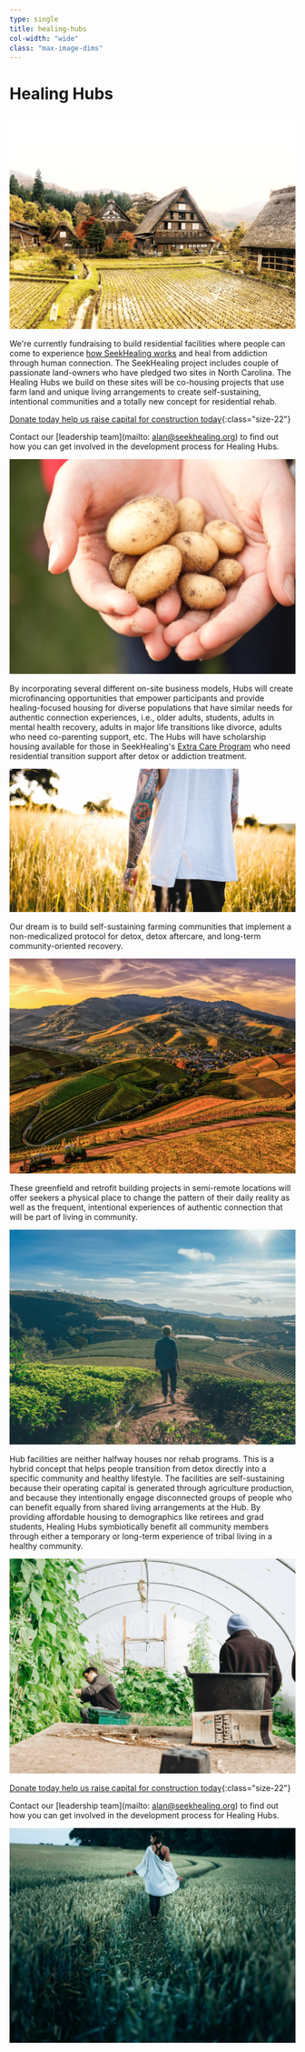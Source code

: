 ```yaml
---
type: single
title: healing-hubs
col-width: "wide"
class: "max-image-dims"
---
```



# Healing Hubs

![Healing Hubs Co-housing Projects](/assets/images/hh-housing-farming.png)

We're currently fundraising to build residential facilities where people can come to experience [how SeekHealing works](/heal/) and heal from addiction through human connection. The SeekHealing project includes couple of passionate land-owners who have pledged two sites in North Carolina. The Healing Hubs we build on these sites will be co-housing projects that use farm land and unique living arrangements to create self-sustaining, intentional communities and a totally new concept for residential rehab.

[Donate today help us raise capital for construction today](https://seekhealing.kindful.com/?campaign=340536){:class="size-22"}

Contact our [leadership team](mailto: alan@seekhealing.org) to find out how you can get involved in the development process for Healing Hubs.

![Healing Hubs Development](/assets/images/hh-potatoes.png)

By incorporating several different on-site business models, Hubs will create microfinancing opportunities that empower participants and provide healing-focused housing for diverse populations that have similar needs for authentic connection experiences, i.e., older adults, students, adults in mental health recovery, adults in major life transitions like divorce, adults who need co-parenting support, etc. The Hubs will have scholarship housing available for those in SeekHealing's [Extra Care Program](/extra-care-program/) who need residential transition support after detox or addiction treatment.

![Healing Hubs Extra Care Program](/assets/images/hh-tattoo-field.png)

Our dream is to build self-sustaining farming communities that implement a non-medicalized protocol for detox, detox aftercare, and long-term community-oriented recovery.

![Healing Hubs Farming Community](/assets/images/hh-farm-land.png)

These greenfield and retrofit building projects in semi-remote locations will offer seekers a physical place to change the pattern of their daily reality as well as the frequent, intentional experiences of authentic connection that will be part of living in community.

![Healing Hubs Building Projects](/assets/images/hh-dude-overlooking-hub.png)

Hub facilities are neither halfway houses nor rehab programs. This is a hybrid concept that helps people transition from detox directly into a specific community and healthy lifestyle. The facilities are self-sustaining because their operating capital is generated through agriculture production, and because they intentionally engage disconnected groups of people who can benefit equally from shared living arrangements at the Hub. By providing affordable housing to demographics like retirees and grad students, Healing Hubs symbiotically benefit all community members through either a temporary or long-term experience of tribal living in a healthy community.

![Healing Hubs Greenhouse](/assets/images/hh-greenhouse.png)

[Donate today help us raise capital for construction today](https://seekhealing.kindful.com/?campaign=340536){:class="size-22"}

Contact our [leadership team](mailto: alan@seekhealing.org) to find out how you can get involved in the development process for Healing Hubs.

![Healing Hubs Greenhouse](/assets/images/hh-backless-girl-in-field.png)

